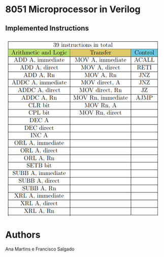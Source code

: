 # 8051 Microprocessor in Verilog

## Implemented Instructions

![8051-Instructions](https://github.com/AnaMedeiros07/8051/blob/main/8051_Instructions.png)

# Authors
Ana Martins e Francisco Salgado
